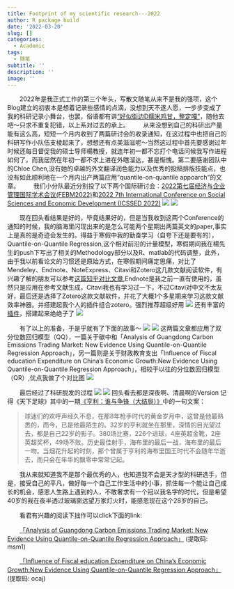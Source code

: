 ```yaml
---
title: Footprint of my scientific research---2022
author: R package build
date: '2022-03-20'
slug: []
categories:
  - Academic
tags:
  - 随笔
subtitle: ''
description: ''
image: ''
---
```

&emsp;&emsp;2022年是我正式工作的第三个年头，写散文随笔从来不是我的强项，这个Blog建立的初衷本是想着记录些感情的点滴，没想到天不遂人愿，一步步变成了我的科研记录小舞台，也罢，俗语都有讲[“好似街边D糯米鸡甘，整定嘎”](http://k.sina.com.cn/article_5761198886_m15764eb2603300i16s.html)，随他去吧～只求不重复犯错，以上系对过去的承上。
&emsp;&emsp;从来没想到自己的科研出产量能有这么高，短短一个月内收到了两篇研讨会的收录通知，在这过程中也把自己的科研写作小队伍支棱起来了，想想还有点美滋滋呢～当然这过程中首先要感谢过年时候还每日督促我的硕士导师楊教授，就连年初一都不忘打个电话问候我写作进程如何了，而我居然在年初一都不求上进在外瞎溜达，甚是惭愧。第二要感谢团队中的Chloe Chen,没有她的卓越的外文翻译润色能力以及优秀的投稿排版技能点，也没有如此顺利地在一个月内出产两篇应用“quantile-on-quantile appoarch”的文章。
&emsp;&emsp;我们小分队最近分别投了以下两个国际研讨会：[2022第七届经济与企业管理国际学术会议(FEBM2022)](http://www.febm.org/DefaultCn.aspx)和[2022 7th International Conference on Social Sciences and Economic Development (ICSSED 2022)](http://icssed.org/)
![](/post/2022-03-20-footprint-of-my-scientific-research-2022/南京和武汉研讨会_files/febmintro.jpg)
![](/post/2022-03-20-footprint-of-my-scientific-research-2022/南京和武汉研讨会_files/icssedintr.jpg)

&emsp;&emsp;现在回头看结果是好的，毕竟结果好的，但是当我收到这两个Conference的通知的时候，我的脑海里闪现出来的是怎么可能两个星期出两篇英文的paper,事实上是真的是奇迹会发生的。得益于寒假中我的勤奋学习（自夸下还是要有的），Quantile-on-Quantile Regression,这个相对前沿的计量模型，寒假期间我在楊先生的push下写出了相关的Methodology部分以及R、matlab的代码调整，此外，由于我以前看论文的习惯还是原始方式，在寒假期间痛定思痛，对比了Mendeley、Endnote、NoteExpress、Citavi和Zotero这几款文献阅读软件，有兴趣了解的朋友可以参考[这篇知乎对比文章](https://zhuanlan.zhihu.com/p/348608795),Endnote是我之前一直有使用的，虽然只是应用在参考文献生成，Citavi我也有学习过一下，不过Citavi对中文不太友好，最后还是选择了Zotero这款文献软件，并花了大概1个多星期来学习这款文献效率神器。并搭建起我个人的插件组合zotero。强烈推荐超级好用
![](/post/2022-03-20-footprint-of-my-scientific-research-2022/南京和武汉研讨会_files/zoterodemo.jpg)
还有丰富的[插件](https://www.wolai.com/aaronlee/emf3WFV7ypPeoS9byc9B9J)，搭建起来绝绝子了
![](/post/2022-03-20-footprint-of-my-scientific-research-2022/南京和武汉研讨会_files/插件.jpg)

&emsp;&emsp;有了以上的准备，于是乎就有了下面的故事～
![](/post/2022-03-20-footprint-of-my-scientific-research-2022/南京和武汉研讨会_files/febm_received.jpg)
![](/post/2022-03-20-footprint-of-my-scientific-research-2022/南京和武汉研讨会_files/wuhan_received.jpg)
这两篇文章都应用了双分位数回归模型（QQ），一篇关于碳中和「Analysis of Guangdong Carbon Emissions Trading Market: New Evidence Using Quantile-on-Quantile Regression Approach」，另一篇则是关于财政教育支出「Influence of Fiscal education Expenditure on China’s Economic Growth:New Evidence Using Quantile-on-Quantile Regression Approach」，相较于以往的分位数回归模型（QR）,优点我做了个对比图
![](/post/2022-03-20-footprint-of-my-scientific-research-2022/南京和武汉研讨会_files/对比图.jpg)

&emsp;&emsp;最后经过了科研脱发的过程
![](/post/2022-03-20-footprint-of-my-scientific-research-2022/南京和武汉研讨会_files/过程1.jpg)
![](/post/2022-03-20-footprint-of-my-scientific-research-2022/南京和武汉研讨会_files/过程2.jpg)
回头看去都是深夜啊、清晨啊的Version
记得《天下足球》其中的一期[《亨利：谁与争锋（大结局）》](https://www.bilibili.com/video/av1822706?from=search&seid=18010287151096187542)中的一句文案：
> 球迷们的欢呼声经久不息，在那8年枪手时代的黄金岁月中，这曾是他最熟悉的，而今，已是他最陌生的。32岁的亨利就坐在那里，深情的目光望过去，都是自己22岁的影子。380场比赛，226个进球，4座英超金靴，2座英超奖杯，49场不败。历史最佳射手，海布里的最后一战，海布里的最后一吻。当烟花升起的时刻，那个曾属于亨利的海布里国王时代不会随年华逝去，而只会在年华的飘零中常常记起。

&emsp;&emsp;我从来就知道我不是那个最优秀的人，也知道我不会是天才型的科研选手，但是，接受自己的平凡，做好每一个自己工作生活中的小事，抓住每一个能让自己成长的机会，感恩人生路上遇到的人，不敢奢求有一个冠以我名字的时代，但是希望40岁的我在夜半透过玻璃窗远望万家灯火时，能感恩现在这个28岁的自己。

&emsp;&emsp;看君有兴趣的阅读下拙作可以click下面的link:

&emsp;&emsp;[「Analysis of Guangdong Carbon Emissions Trading Market: New Evidence Using Quantile-on-Quantile Regression Approach」](https://pan.baidu.com/s/1j0O8oSMDcOE8VlGux-2joQ) (提取码: msm1)

&emsp;&emsp;[「Influence of Fiscal education Expenditure on China’s Economic Growth:New Evidence Using Quantile-on-Quantile Regression Approach」]( https://pan.baidu.com/s/1hCbBMXHf_RDSc5QQSNCaRA) (提取码: ocaj)





